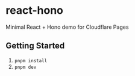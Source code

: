 # react-hono

Minimal React + Hono demo for Cloudflare Pages

## Getting Started
1. `pnpm install`
2. `pnpm dev`
